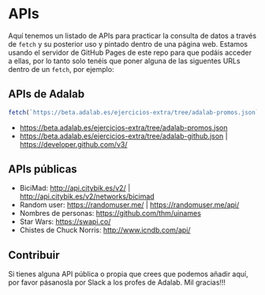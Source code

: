 # APIs

Aquí tenemos un listado de APIs para practicar la consulta de datos a través de `fetch` y su posterior uso y pintado dentro de una página web. Estamos usando el servidor de GitHub Pages de este repo para que podáis acceder a ellas, por lo tanto solo tenéis que poner alguna de las siguentes URLs dentro de un `fetch`, por ejemplo:

## APIs de Adalab

```js
fetch(`https://beta.adalab.es/ejercicios-extra/tree/adalab-promos.json`);
```

- https://beta.adalab.es/ejercicios-extra/tree/adalab-promos.json
- https://beta.adalab.es/ejercicios-extra/tree/adalab-github.json | https://developer.github.com/v3/

## APIs públicas

- BiciMad: http://api.citybik.es/v2/ | http://api.citybik.es/v2/networks/bicimad
- Random user: https://randomuser.me/ | https://randomuser.me/api/
- Nombres de personas: https://github.com/thm/uinames
- Star Wars: https://swapi.co/
- Chistes de Chuck Norris: http://www.icndb.com/api/

## Contribuir

Si tienes alguna API pública o propia que crees que podemos añadir aquí, por favor pásanosla por Slack a los profes de Adalab. Mil gracias!!!
